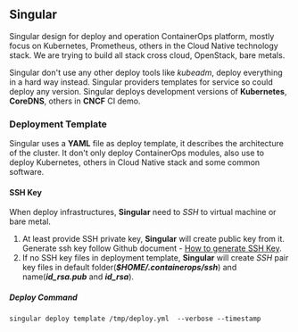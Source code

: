 ## Singular

Singular design for deploy and operation ContainerOps platform, mostly focus on Kubernetes, Prometheus, others in the Cloud Native technology stack. We are trying to build all stack cross cloud, OpenStack, bare metals.

Singular don't use any other deploy tools like _kubeadm_, deploy everything in a hard way instead. Singular providers templates for service so could deploy any version. Singular deploys development versions of **Kubernetes**, **CoreDNS**, others in **CNCF** CI demo.

### Deployment Template

Singular uses a **YAML** file as deploy template, it describes the architecture of the cluster. It don't only deploy ContainerOps modules, also use to deploy Kubernetes, others in Cloud Native stack and some common software.

#### SSH Key

When deploy infrastructures, **Singular** need to _SSH_ to virtual machine or bare metal.

1. At least provide SSH private key, **Singular** will create public key from it. Generate ssh key follow Github document - [How to generate SSH Key](https://help.github.com/articles/generating-a-new-ssh-key-and-adding-it-to-the-ssh-agent).
2. If no SSH key files in deployment template, **Singular** will create _SSH_ pair key files in default folder(**_$HOME/.containerops/ssh_**) and name(**_id_rsa.pub_** and **_id_rsa_**).

##### Deploy Command

```
singular deploy template /tmp/deploy.yml  --verbose --timestamp
```